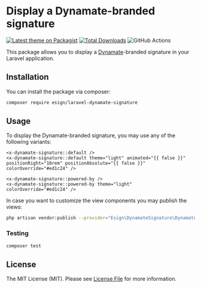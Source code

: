 # Display a Dynamate-branded signature

[![Latest theme on Packagist](https://img.shields.io/packagist/v/esign/laravel-dynamate-signature.svg?style=flat-square)](https://packagist.org/packages/esign/laravel-dynamate-signature)
[![Total Downloads](https://img.shields.io/packagist/dt/esign/laravel-dynamate-signature.svg?style=flat-square)](https://packagist.org/packages/esign/laravel-dynamate-signature)
![GitHub Actions](https://github.com/esign/laravel-dynamate-signature/actions/workflows/main.yml/badge.svg)

This package allows you to display a [Dynamate](https://www.dynamate.be)-branded signature in your Laravel application.

## Installation

You can install the package via composer:

```bash
composer require esign/laravel-dynamate-signature
```

## Usage
To display the Dynamate-branded signature, you may use any of the following variants:

```blade
<x-dynamate-signature::default />
<x-dynamate-signature::default theme="light" animated="{{ false }}" positionRight="10rem" positionAbsolute="{{ false }}" colorOverride="#ed1c24" />

<x-dynamate-signature::powered-by />
<x-dynamate-signature::powered-by theme="light" colorOverride="#ed1c24" />
```

In case you want to customize the view components you may publish the views:
```bash
php artisan vendor:publish --provider="Esign\DynamateSignature\DynamateSignatureServiceProvider" --tag="views"
```

### Testing

```bash
composer test
```

## License

The MIT License (MIT). Please see [License File](LICENSE.md) for more information.
